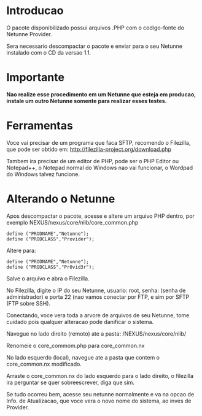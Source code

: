# Introducao #

O pacote disponibilizado possui arquivos .PHP com o codigo-fonte do Netunne Provider.

Sera necessario descompactar o pacote e enviar para o seu Netunne instalado com o CD da versao 1.1.

# Importante #

**Nao realize esse procedimento em um Netunne que esteja em producao, instale um outro Netunne somente para realizar esses testes.**

# Ferramentas #

Voce vai precisar de um programa que faca SFTP, recomendo o Filezilla, que pode ser obtido em:
http://filezilla-project.org/download.php

Tambem ira precisar de um editor de PHP, pode ser o PHP Editor ou Notepad++, o Notepad normal do Windows nao vai funcionar, o Wordpad do Windows talvez funcione.

# Alterando o Netunne #

Apos descompactar o pacote, acesse e altere um arquivo PHP dentro, por exemplo NEXUS/nexus/core/nlib/core\_common.php
```
define ("PRODNAME","Netunne");
define ("PRODCLASS","Provider");
```
Altere para:
```
define ("PRODNAME","Netunne");
define ("PRODCLASS","Pr0vid3r");
```

Salve o arquivo e abra o Filezilla.

No Filezilla, digite o IP do seu Netunne, usuario: root, senha: (senha de administrador) e porta 22 (nao vamos conectar por FTP, e sim por SFTP (FTP sobre SSH).

Conectando, voce vera toda a arvore de arquivos de seu Netunne, tome cuidado pois qualquer alteracao pode danificar o sistema.

Navegue no lado direito (remoto) ate a pasta: /NEXUS/nexus/core/nlib/

Renomeie o core\_commom.php para core\_common.nx

No lado esquerdo (local), navegue ate a pasta que contem o core\_common.nx modificado.

Arraste o core\_common.nx do lado esquerdo para o lado direito, o filezilla ira perguntar se quer sobreescrever, diga que sim.

Se tudo ocorreu bem, acesse seu netunne normalmente e va na opcao de Info. de Atualizacao, que voce vera o novo nome do sistema, ao inves de Provider.
